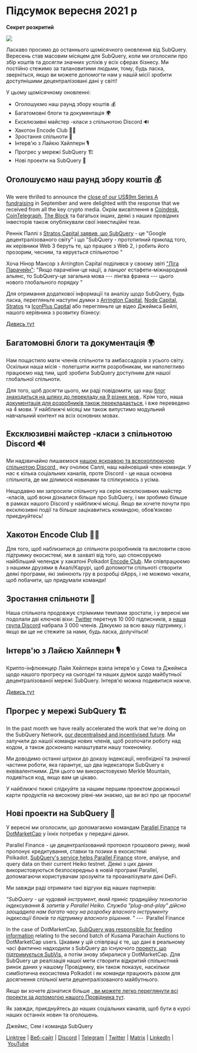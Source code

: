 # Підсумок вересня 2021 р

**Секрет розкритий**

![](https://miro.medium.com/max/700/1*nU7PnYFMR6MMBfccYE_Ujg.png)

Ласкаво просимо до останнього щомісячного оновлення від SubQuery. Вересень став масовим місяцем для SubQuery, коли ми оголосили про збір коштів та досягли значних успіхів у всіх сферах бізнесу. Ми постійно стежимо за талановитими людьми, тому, будь ласка, зверніться, якщо ви можете допомогти нам у нашій місії зробити доступнішими децентралізовані дані у світі!

У цьому щомісячному оновленні:

- Оголошуємо наш раунд збору коштів 💰
- Багатомовні блоги та документація 🌍
- Ексклюзивні майстер -класи з спільнотою Discord 🔊
- Хакотон Encode Club 👩‍🎓
- Зростання спільноти 🚀
- Інтерв'ю з Лайєю Хайлперн 🎙
- Прогрес у мережі SubQuery 🏗
- Нові проекти на SubQuery 🤝

## Оголошуємо наш раунд збору коштів 💰

We were thrilled to announce the [close of our US$9m Series A fundraising](../blogs/20210908-SubQuery-Announces-US%249-Million-Funding-Round.md) in September and were delighted with the response that we received from all the key crypto media. Окрім висвітлення в [Coindesk](https://www.coindesk.com/business/2021/09/08/subquery-gets-9m-in-series-a-to-improve-access-to-blockchain-data-on-polkadot/), [CoinTelegraph](https://cointelegraph.com/news/subquery-raises-9m-for-polkadot-data-protocol), [The Block](https://www.theblockcrypto.com/post/116915/subquery-indexing-protocol-polkadot-funding-saft) та багатьох інших, деякі з наших провідних інвесторів також опублікували свої інвестиційні тези.

Реннік Паллі з [Stratos Capital заявив, що SubQuery](https://medium.com/stratos-technologies/the-google-of-the-decentralized-world-our-investment-in-subquery-e6e7d949b00a) - це "Google децентралізованого світу" і що "SubQuery - прототипний приклад того, як керівники Web 3 беруть те, що працює з Web 2, і робить його прозорим, чесним, та керується спільнотою "

Хоча Нінор Мансор з Arrington Capital поділився у своєму звіті ["Ліга Парачейн"](https://arringtonxrpcapital.com/2021/09/17/the-league-of-parachains-polkadot/): "Якщо парачеїни-це нації, а ланцюг естафети-міжнародний альянс, то SubQuery-це загальна мова --- лінгва франка --- цього нового глобального порядку "

Для отримання додаткової інформації та аналізу щодо SubQuery, будь ласка, перегляньте наступні думки з [Arrington Capital](https://arringtonxrpcapital.com/2021/09/08/building-the-multi-chain-world-announcing-our-investment-into-subquery/), [Node Capital](https://www.node.capital/blog-posts/a-subquery-to-supercharge-your-insights), [Stratos](https://medium.com/stratos-technologies/the-google-of-the-decentralized-world-our-investment-in-subquery-e6e7d949b00a) та [IconPlus Capital](https://medium.com/@iconpluscapital/understanding-the-aggregation-of-data-in-subquery-network-investment-thesis-90fe8f6b7abe) або перегляньте це відео Джеймса Бейлі, нашого керівника з розвитку бізнесу:

[Дивись тут](https://youtu.be/NRn3E-ERIds)

## Багатомовні блоги та документація 🌍

Нам пощастило мати членів спільноти та амбассадорiв з усього світу. Оскільки наша місія - полегшити життя розробникам, ми наполегливо працюємо над тим, щоб зробити SubQuery доступним для нашої глобальної спільноти.

Для того, щоб досягти цього, ми раді повідомити, що наш [блог знаходиться на шляху до перекладу на 9 різних мов ](https://blog.subquery.network/). Крім того, наша [документація для розробників також перекладається](https://doc.subquery.network/), i вже переведено на 4 мови. У найближчі місяці ми також випустимо модульний навчальний контент на всіх основних мовах.

## Ексклюзивні майстер -класи з спільнотою Discord 🔊

Ми надзвичайно пишаємося [ нашою яскравою та всеохоплюючою спільнотою Discord ](https://discord.com/invite/subquery), яку очолює Саллі, наш найновіший член команди. У нас є кілька соціальних каналів, проте Discord - це наша основна спільнота, де ми ділимося новинами та спілкуємось з усіма.

Нещодавно ми запросили спільноту на серію ексклюзивних майстер -класів, щоб вони дізналися більше про SubQuery, і ми зробимо більше в рамках нашого Discord у найближчі місяці. Якщо ви хочете почути про ексклюзивні події та більше зацікавитись командою, обов’язково приєднуйтесь!

## Хакотон Encode Club 👩‍🎓

Для того, щоб наблизитися до спільноти розробників та висловити свою підтримку екосистемі, ми в захваті від того, що спонсоруємо найбільший челендж у хакатоні Polkadot [Encode Club](https://medium.com/encode-club/polkadot-hack-challenges-7cfeba1a4c0e). Ми співпрацюємо з нашими друзями в Акалі/Карурі, щоб допомогти спільноті створити деякі програми, які змінюють гру в розробці dApps, і не можемо чекати, щоб побачити, що придумали команди!

## Зростання спільноти 🚀

Наша спільнота продовжує стрімкими темпами зростати, і у вересні ми подолали дві ключові віхи: [Twitter](https://twitter.com/SubQueryNetwork) перетнув 10 000 підписників, а [наша група Discord](https://discord.com/invite/subquery) набрала 3 000 членів. Дякуємо за всю вашу підтримку, і якщо ви ще не стежите за нами, будь ласка, долучіться!

## Інтерв'ю з Лайєю Хайлперн 🎙

Крипто-інфлюенцер Лайя Хейлперн взяла інтерв’ю у Сема та Джеймса щодо нашого прогресу на сьогодні та наших думок щодо майбутньої децентралізованої мережі SubQuery. Інтерв’ю можна подивитися нижче.

[Дивись тут](https://youtu.be/WApnpFjEofg)

## Прогрес у мережі SubQuery 🏗

In the past month we have really accelerated the work that we're doing on the SubQuery Network, [our decentralised and incentivised future](../blogs/20210614-Introducing-SubQuery-Network-The-Next-Big-Step-Towards-our-Decentralised-Future.md). Ми залучили до нашої команди нових членів, щоб розпочати роботу над кодом, а також досконало налаштувати нашу токеноміку.

Ми доводимо останні штрихи до доказу індексації, необхідної та значної частини роботи, яка гарантує, що два індексатори SubQuery є еквівалентними. Для цього ми використовуємо Merkle Mountain, подивіться код, якщо вам це цікаво.

У найближчі тижні слідкуйте за нашим першим проектом дорожньої карти продуктів на високому рівні-ми знаємо, що ви всі про це просили!

## Нові проекти на SubQuery 🤝

У вересні ми оголосили, що допомагаємо командам [Parallel Finance](https://parallel.fi/) та [DotMarketCap](http://www.dotmarketcap.com/) у їхніх потребах у передачі даних.

Parallel Finance - це децентралізований протокол грошового ринку, який пропонує кредитування, ставки та позики в екосистемі Polkadot. [SubQuery's service helps Parallel Finance](../customer_announcements/20210916-Parallel-Finance-is-Creating-the-next-DeFi-Platform-using-SubQuery.md) store, analyse, and query data on their current Heiko testnet. Деякі з цих даних використовуються безпосередньо в новій програмі Parallel, допомагаючи користувачам зрозуміти та проаналізувати дані DeFi.

Ми завжди раді отримати такі відгуки від наших партнерів:

_"SubQuery - це чудовий інструмент, який приніс традиційну технологію індексування & запитів у Parallel Heiko. Служба "plug-and-play" дійсно заощадила нам багато часу на розробку власного інструменту індексації блоків та підтримку власного рішення. "_ ---  Parallel Finance

In the case of DotMarketCap, [SubQuery was responsible for feeding information](../customer_announcements/20210909-DotMarketCap-Launches-with-Support-from-SubQuery-and-SubVis.md) relating to the second batch of Kusama Parachain Auctions to DotMarketCap users. Цікавим у цій співпраці є те, що дані в реальному часі фактично надходили з SubQuery до існуючого [проекту, що підтримується SubVis](https://explorer.subquery.network/subquery/subvis-io/kusama-auction), а потім знову збиралися у DotMarketCap. Для SubQuery це реалізація нашої мети створити відкритий спільнотний ринок даних у нашому Провіднику, він також показує, наскільки симбіотична екосистема Polkadot і як команди працюють разом для досягнення спільної мети децентралізованого майбутнього.

Якщо ви хочете дізнатися більше [, ви можете легко переглянути всі проекти за допомогою нашого Провідника тут](https://explorer.subquery.network/).

Як завжди, приєднуйтесь до наших соціальних каналів, щоб бути в курсі наших останніх новин та оголошень.

Джеймс, Сем і команда SubQuery

[Linktree](https://linktr.ee/subquerynetwork) | [Веб-сайт](https://subquery.network/) | [Discord](https://discord.com/invite/78zg8aBSMG) | [Telegram](https://t.me/subquerynetwork) | [Twitter](https://twitter.com/subquerynetwork) | [Matrix](https://matrix.to/#/#subquery:matrix.org) | [LinkedIn](https://www.linkedin.com/company/subquery) | [YouTube](https://www.youtube.com/channel/UCi1a6NUUjegcLHDFLr7CqLw)
